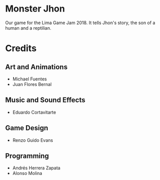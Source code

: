 # Monster Jhon

Our game for the Lima Game Jam 2018. It tells Jhon's story, the son of a human and a reptilian.

# Credits
## Art and Animations
* Michael Fuentes
* Juan Flores Bernal
## Music and Sound Effects
* Eduardo Cortavitarte
## Game Design
* Renzo Guido Evans
## Programming
* Andrés Herrera Zapata
* Alonso Molina
